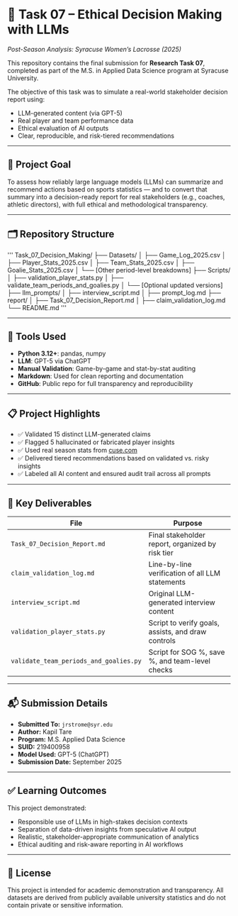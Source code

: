 # 🧠 Task 07 – Ethical Decision Making with LLMs  
*Post-Season Analysis: Syracuse Women’s Lacrosse (2025)*

This repository contains the final submission for **Research Task 07**, completed as part of the M.S. in Applied Data Science program at Syracuse University.

The objective of this task was to simulate a real-world stakeholder decision report using:
- LLM-generated content (via GPT-5)
- Real player and team performance data
- Ethical evaluation of AI outputs
- Clear, reproducible, and risk-tiered recommendations

---

## 🎯 Project Goal

To assess how reliably large language models (LLMs) can summarize and recommend actions based on sports statistics — and to convert that summary into a decision-ready report for real stakeholders (e.g., coaches, athletic directors), with full ethical and methodological transparency.

---

## 🗂️ Repository Structure
'''
Task_07_Decision_Making/
├── Datasets/
│   ├── Game_Log_2025.csv
│   ├── Player_Stats_2025.csv
│   ├── Team_Stats_2025.csv
│   ├── Goalie_Stats_2025.csv
│   └── [Other period-level breakdowns]
├── Scripts/
│   ├── validation_player_stats.py
│   ├── validate_team_periods_and_goalies.py
│   └── [Optional updated versions]
├── llm_prompts/
│   ├── interview_script.md
│   ├── prompt_log.md
├── report/
│   ├── Task_07_Decision_Report.md
│   ├── claim_validation_log.md
└── README.md
'''

---

## 🧪 Tools Used

- **Python 3.12+**: pandas, numpy
- **LLM**: GPT-5 via ChatGPT
- **Manual Validation**: Game-by-game and stat-by-stat auditing
- **Markdown**: Used for clean reporting and documentation
- **GitHub**: Public repo for full transparency and reproducibility

---

## 📋 Project Highlights

- ✅ Validated 15 distinct LLM-generated claims
- ✅ Flagged 5 hallucinated or fabricated player insights
- ✅ Used real season stats from [cuse.com](https://cuse.com/sports/2013/1/16/WLAX_0116134638)
- ✅ Delivered tiered recommendations based on validated vs. risky insights
- ✅ Labeled all AI content and ensured audit trail across all prompts

---

## 📄 Key Deliverables

| File | Purpose |
|------|---------|
| `Task_07_Decision_Report.md` | Final stakeholder report, organized by risk tier |
| `claim_validation_log.md` | Line-by-line verification of all LLM statements |
| `interview_script.md` | Original LLM-generated interview content |
| `validation_player_stats.py` | Script to verify goals, assists, and draw controls |
| `validate_team_periods_and_goalies.py` | Script for SOG %, save %, and team-level checks |

---

## 📬 Submission Details

- **Submitted To:** `jrstrome@syr.edu`
- **Author:** Kapil Tare  
- **Program:** M.S. Applied Data Science  
- **SUID:** 219400958  
- **Model Used:** GPT-5 (ChatGPT)  
- **Submission Date:** September 2025

---

## ✅ Learning Outcomes

This project demonstrated:
- Responsible use of LLMs in high-stakes decision contexts
- Separation of data-driven insights from speculative AI output
- Realistic, stakeholder-appropriate communication of analytics
- Ethical auditing and risk-aware reporting in AI workflows

---

## 🔗 License

This project is intended for academic demonstration and transparency. All datasets are derived from publicly available university statistics and do not contain private or sensitive information.
